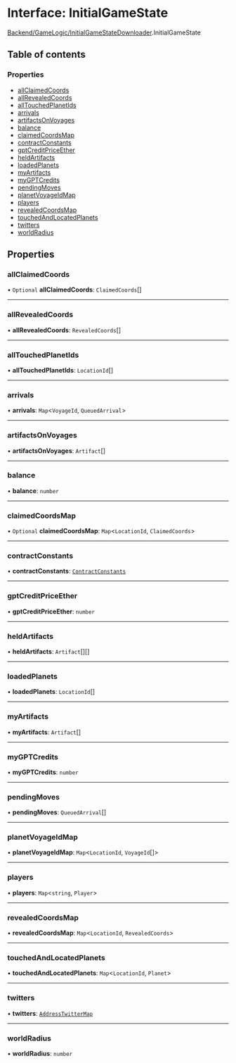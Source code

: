 # Interface: InitialGameState

[Backend/GameLogic/InitialGameStateDownloader](../modules/Backend_GameLogic_InitialGameStateDownloader.md).InitialGameState

## Table of contents

### Properties

- [allClaimedCoords](Backend_GameLogic_InitialGameStateDownloader.InitialGameState.md#allclaimedcoords)
- [allRevealedCoords](Backend_GameLogic_InitialGameStateDownloader.InitialGameState.md#allrevealedcoords)
- [allTouchedPlanetIds](Backend_GameLogic_InitialGameStateDownloader.InitialGameState.md#alltouchedplanetids)
- [arrivals](Backend_GameLogic_InitialGameStateDownloader.InitialGameState.md#arrivals)
- [artifactsOnVoyages](Backend_GameLogic_InitialGameStateDownloader.InitialGameState.md#artifactsonvoyages)
- [balance](Backend_GameLogic_InitialGameStateDownloader.InitialGameState.md#balance)
- [claimedCoordsMap](Backend_GameLogic_InitialGameStateDownloader.InitialGameState.md#claimedcoordsmap)
- [contractConstants](Backend_GameLogic_InitialGameStateDownloader.InitialGameState.md#contractconstants)
- [gptCreditPriceEther](Backend_GameLogic_InitialGameStateDownloader.InitialGameState.md#gptcreditpriceether)
- [heldArtifacts](Backend_GameLogic_InitialGameStateDownloader.InitialGameState.md#heldartifacts)
- [loadedPlanets](Backend_GameLogic_InitialGameStateDownloader.InitialGameState.md#loadedplanets)
- [myArtifacts](Backend_GameLogic_InitialGameStateDownloader.InitialGameState.md#myartifacts)
- [myGPTCredits](Backend_GameLogic_InitialGameStateDownloader.InitialGameState.md#mygptcredits)
- [pendingMoves](Backend_GameLogic_InitialGameStateDownloader.InitialGameState.md#pendingmoves)
- [planetVoyageIdMap](Backend_GameLogic_InitialGameStateDownloader.InitialGameState.md#planetvoyageidmap)
- [players](Backend_GameLogic_InitialGameStateDownloader.InitialGameState.md#players)
- [revealedCoordsMap](Backend_GameLogic_InitialGameStateDownloader.InitialGameState.md#revealedcoordsmap)
- [touchedAndLocatedPlanets](Backend_GameLogic_InitialGameStateDownloader.InitialGameState.md#touchedandlocatedplanets)
- [twitters](Backend_GameLogic_InitialGameStateDownloader.InitialGameState.md#twitters)
- [worldRadius](Backend_GameLogic_InitialGameStateDownloader.InitialGameState.md#worldradius)

## Properties

### allClaimedCoords

• `Optional` **allClaimedCoords**: `ClaimedCoords`[]

---

### allRevealedCoords

• **allRevealedCoords**: `RevealedCoords`[]

---

### allTouchedPlanetIds

• **allTouchedPlanetIds**: `LocationId`[]

---

### arrivals

• **arrivals**: `Map`<`VoyageId`, `QueuedArrival`\>

---

### artifactsOnVoyages

• **artifactsOnVoyages**: `Artifact`[]

---

### balance

• **balance**: `number`

---

### claimedCoordsMap

• `Optional` **claimedCoordsMap**: `Map`<`LocationId`, `ClaimedCoords`\>

---

### contractConstants

• **contractConstants**: [`ContractConstants`](_types_darkforest_api_ContractsAPITypes.ContractConstants.md)

---

### gptCreditPriceEther

• **gptCreditPriceEther**: `number`

---

### heldArtifacts

• **heldArtifacts**: `Artifact`[][]

---

### loadedPlanets

• **loadedPlanets**: `LocationId`[]

---

### myArtifacts

• **myArtifacts**: `Artifact`[]

---

### myGPTCredits

• **myGPTCredits**: `number`

---

### pendingMoves

• **pendingMoves**: `QueuedArrival`[]

---

### planetVoyageIdMap

• **planetVoyageIdMap**: `Map`<`LocationId`, `VoyageId`[]\>

---

### players

• **players**: `Map`<`string`, `Player`\>

---

### revealedCoordsMap

• **revealedCoordsMap**: `Map`<`LocationId`, `RevealedCoords`\>

---

### touchedAndLocatedPlanets

• **touchedAndLocatedPlanets**: `Map`<`LocationId`, `Planet`\>

---

### twitters

• **twitters**: [`AddressTwitterMap`](../modules/_types_darkforest_api_UtilityServerAPITypes.md#addresstwittermap)

---

### worldRadius

• **worldRadius**: `number`

